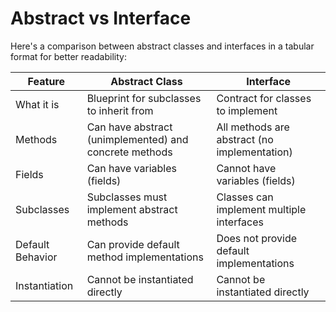 # Abstract vs Interface

Here's a comparison between abstract classes and interfaces in a tabular format for better readability:

| Feature            | Abstract Class                                      | Interface                                     |
|--------------------|-----------------------------------------------------|-----------------------------------------------|
| What it is        | Blueprint for subclasses to inherit from            | Contract for classes to implement             |
| Methods            | Can have abstract (unimplemented) and concrete methods | All methods are abstract (no implementation) |
| Fields             | Can have variables (fields)                         | Cannot have variables (fields)               |
| Subclasses         | Subclasses must implement abstract methods          | Classes can implement multiple interfaces     |
| Default Behavior   | Can provide default method implementations         | Does not provide default implementations     |
| Instantiation      | Cannot be instantiated directly                     | Cannot be instantiated directly              |
